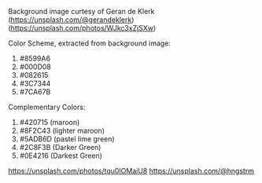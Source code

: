 

Background image curtesy of Geran de Klerk (https://unsplash.com/@gerandeklerk) (https://unsplash.com/photos/WJkc3xZjSXw)

Color Scheme, extracted from background image:
1. #8599A6
2. #000D08
3. #082615
4. #3C7344
5. #7CA67B

Complementary Colors:
1. #420715 (maroon)
2. #8F2C43 (lighter maroon)
3. #5ADB6D (pastel lime green)
4. #2C8F3B (Darker Green)
5. #0E4216 (Darkest Green)

https://unsplash.com/photos/tqu0IOMaiU8
https://unsplash.com/@hngstrm